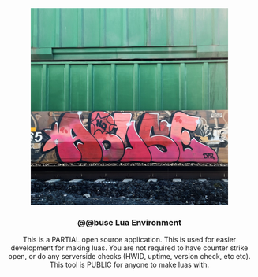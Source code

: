 <div align="center">
<img src="https://raw.githubusercontent.com/abusedev/crawler/main/abuse.png" alt="Logo" width="400" height="400">
  </a>
  <h3 align="center">@@buse Lua Environment</h3>
  <p align="center">
This is a PARTIAL open source application. This is used for easier development for making luas. You are not required to have counter strike open, or do any serverside checks (HWID, uptime, version check, etc etc). This tool is PUBLIC for anyone to make luas with.
  </p>
</div>
